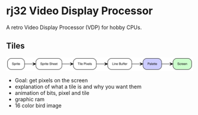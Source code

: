 # rj32 Video Display Processor

A retro Video Display Processor (VDP) for hobby CPUs.

## Tiles

![Data Flow](./dataflow.svg "Data Flow")

- Goal: get pixels on the screen
- explanation of what a tile is and why you want them
- animation of bits, pixel and tile
- graphic ram
- 16 color bird image

